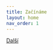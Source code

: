 ```yaml
---
title: Začínáme
layout: home
nav_order: 1
---
```


[Další](/docs/zaciname/doporucene-nastaveni-tisku)
